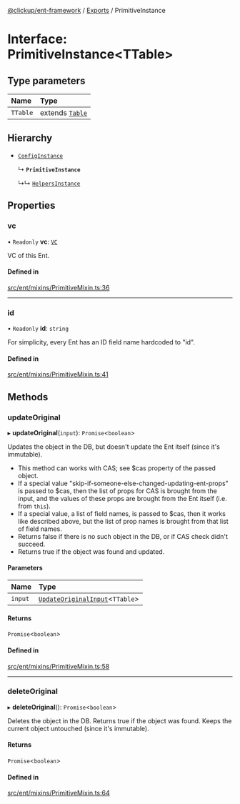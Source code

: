 [@clickup/ent-framework](../README.md) / [Exports](../modules.md) / PrimitiveInstance

# Interface: PrimitiveInstance\<TTable\>

## Type parameters

| Name | Type |
| :------ | :------ |
| `TTable` | extends [`Table`](../modules.md#table) |

## Hierarchy

- [`ConfigInstance`](ConfigInstance.md)

  ↳ **`PrimitiveInstance`**

  ↳↳ [`HelpersInstance`](HelpersInstance.md)

## Properties

### vc

• `Readonly` **vc**: [`VC`](../classes/VC.md)

VC of this Ent.

#### Defined in

[src/ent/mixins/PrimitiveMixin.ts:36](https://github.com/clickup/ent-framework/blob/master/src/ent/mixins/PrimitiveMixin.ts#L36)

___

### id

• `Readonly` **id**: `string`

For simplicity, every Ent has an ID field name hardcoded to "id".

#### Defined in

[src/ent/mixins/PrimitiveMixin.ts:41](https://github.com/clickup/ent-framework/blob/master/src/ent/mixins/PrimitiveMixin.ts#L41)

## Methods

### updateOriginal

▸ **updateOriginal**(`input`): `Promise`\<`boolean`\>

Updates the object in the DB, but doesn't update the Ent itself (since it's
immutable).
- This method can works with CAS; see $cas property of the passed object.
- If a special value "skip-if-someone-else-changed-updating-ent-props" is
  passed to $cas, then the list of props for CAS is brought from the input,
  and the values of these props are brought from the Ent itself (i.e. from
  `this`).
- If a special value, a list of field names, is passed to $cas, then it
  works like described above, but the list of prop names is brought from
  that list of field names.
- Returns false if there is no such object in the DB, or if CAS check
  didn't succeed.
- Returns true if the object was found and updated.

#### Parameters

| Name | Type |
| :------ | :------ |
| `input` | [`UpdateOriginalInput`](../modules.md#updateoriginalinput)\<`TTable`\> |

#### Returns

`Promise`\<`boolean`\>

#### Defined in

[src/ent/mixins/PrimitiveMixin.ts:58](https://github.com/clickup/ent-framework/blob/master/src/ent/mixins/PrimitiveMixin.ts#L58)

___

### deleteOriginal

▸ **deleteOriginal**(): `Promise`\<`boolean`\>

Deletes the object in the DB. Returns true if the object was found. Keeps
the current object untouched (since it's immutable).

#### Returns

`Promise`\<`boolean`\>

#### Defined in

[src/ent/mixins/PrimitiveMixin.ts:64](https://github.com/clickup/ent-framework/blob/master/src/ent/mixins/PrimitiveMixin.ts#L64)
